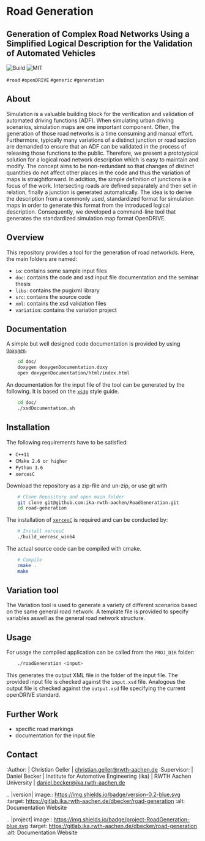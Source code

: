 Road Generation
===============

Generation of Complex Road Networks Using a Simplified Logical Description for the Validation of Automated Vehicles
--------------------------------------------------------------------------------------------------------------------

![Build](https://github.com/ika-rwth-aachen/RoadGeneration/actions/workflows/build.yml/badge.svg?branch=license) ![MIT](https://img.shields.io/badge/license-MIT-blue.svg)




``#road`` ``#openDRIVE`` ``#generic`` ``#generation``

About 
--------
Simulation is a valuable building block for the verification and validation of automated driving functions (ADF). When simulating urban driving scenarios, simulation maps are one important component. Often, the generation of those road networks is a time consuming and manual effort. Furthermore, typically many variations of a distinct junction or road section are demanded to ensure that an ADF can be validated in the process of releasing those functions to the public.
Therefore, we present a prototypical solution for a logical road network description which is easy to maintain and modify. The concept aims to be non-redundant so that changes of distinct quantities do not affect other places in the code and thus the variation of maps is straightforward. In addition, the simple definition of junctions is a focus of the work. Intersecting roads are defined separately and then set in relation, finally a junction is generated automatically.
The idea is to derive the description from a commonly used, standardized format for simulation maps in order to generate this format from the introduced logical description. Consequently, we developed a command-line tool that generates the standardized simulation map format OpenDRIVE.

Overview
--------
This repository provides a tool for the generation of road networkds. Here, the main folders are named:

- `io`: contains some sample input files
- `doc`: contains the code and xsd input file documentation and the seminar thesis
- `libs`: contains the pugixml library
- `src`: contains the source code
- `xml`: contains the xsd validation files 
- `variation`: contains the variation project


Documentation
-------------
A simple but well designed code documentation is provided by using [`Doxygen`](http://www.doxygen.nl/).
```bash 
    cd doc/
    doxygen doxygenDocumentation.doxy
    open doxygenDocumentation/html/index.html
```
An documentation for the input file of the tool can be generated by the following. It is based on the [`xs3p`](https://xml.fiforms.org/xs3p/) style guide.

```bash
    cd doc/
    ./xsdDocumentation.sh
```
Installation
------------

The following requirements have to be satisfied:

- ``C++11``
- ``CMake 2.6 or higher``
- ``Python 3.6``
- ``xercesC``

Download the repository as a zip-file and un-zip, or use git with

```bash
    # Clone Repository and open main folder
    git clone git@github.com:ika-rwth-aachen/RoadGeneration.git
    cd road-generation
```
The installation of [`xercesC`](https://xerces.apache.org/xerces-c/) is required and can be conducted by:

```bash
    # Install xercesC
    ./build_xercesc_win64
```
The actual source code can be compiled with cmake.

```bash
    # Compile
    cmake .
    make
```

Variation tool
------------
The Variation tool is used to generate a variety of different scenarios based on the same general road network. A template file is provided to specify variables aswell as the general road network structure.


Usage
---------------

For usage the compiled application can be called from the ``PROJ_DIR`` folder:

```bash
    ./roadGeneration <input>
```

This generates the output XML file in the folder of the input file. The provided input file is checked against the ``input.xsd`` file. Analogous the output file is checked against the ``output.xsd`` file specifying the current openDRIVE standard.


Further Work
------------

* specific road markings
* documentation for the input file
  
Contact
-------
:Author:
    | Christian Geller
    | christian.geller@rwth-aachen.de
:Supervisor:
    | Daniel Becker
    | Institute for Automotive Engineering (ika)
    | RWTH Aachen University
    | daniel.becker@ika.rwth-aachen.de

.. |version| image:: https://img.shields.io/badge/version-0.2-blue.svg
    :target: https://gitlab.ika.rwth-aachen.de/dbecker/road-generation
    :alt: Documentation Website

.. |project| image:: https://img.shields.io/badge/project-RoadGeneration-blue.svg
    :target: https://gitlab.ika.rwth-aachen.de/dbecker/road-generation
    :alt: Documentation Website
